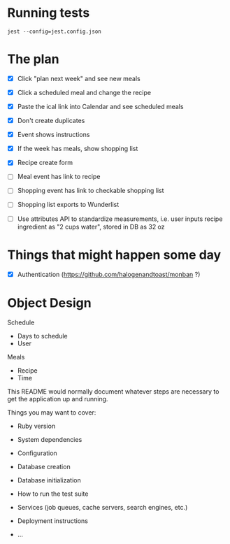 # Running tests
`jest --config=jest.config.json`

# The plan
 - [x] Click "plan next week" and see new meals
 - [x] Click a scheduled meal and change the recipe
 - [x] Paste the ical link into Calendar and see scheduled meals
 - [x] Don't create duplicates

 - [x] Event shows instructions
 - [x] If the week has meals, show shopping list
 - [x] Recipe create form

 - [ ] Meal event has link to recipe
 - [ ] Shopping event has link to checkable shopping list 
 - [ ] Shopping list exports to Wunderlist

 - [ ] Use attributes API to standardize measurements, i.e. user inputs recipe ingredient as "2 cups water", stored in DB as 32 oz

# Things that might happen some day
 - [x] Authentication (https://github.com/halogenandtoast/monban ?)

# Object Design
Schedule
  - Days to schedule
  - User

Meals
  - Recipe
  - Time


This README would normally document whatever steps are necessary to get the
application up and running.

Things you may want to cover:

* Ruby version

* System dependencies

* Configuration

* Database creation

* Database initialization

* How to run the test suite

* Services (job queues, cache servers, search engines, etc.)

* Deployment instructions

* ...
